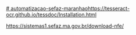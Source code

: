 [# automatizacao-sefaz-maranhao](https://tesseract-ocr.github.io/tessdoc/Installation.html)https://tesseract-ocr.github.io/tessdoc/Installation.html


https://sistemas1.sefaz.ma.gov.br/download-nfe/
